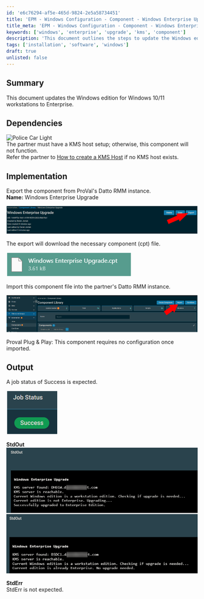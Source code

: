```yaml
---
id: 'e6c76294-af5e-465d-9824-2e5a58734451'
title: 'EPM - Windows Configuration - Component - Windows Enterprise Upgrade'
title_meta: 'EPM - Windows Configuration - Component - Windows Enterprise Upgrade'
keywords: ['windows', 'enterprise', 'upgrade', 'kms', 'component']
description: 'This document outlines the steps to update the Windows edition for Windows 10/11 workstations to Enterprise. It includes dependencies on KMS host setup, implementation details for exporting and importing components in Datto RMM, and expected output upon successful execution.'
tags: ['installation', 'software', 'windows']
draft: true
unlisted: false
---
```


## Summary

This document updates the Windows edition for Windows 10/11 workstations to Enterprise.

## Dependencies

![Police Car Light](https://c.tenor.com/8vSJsVW-1pQAAAAj/police-car-light-joypixels.gif)  
The partner must have a KMS host setup; otherwise, this component will not function.  
Refer the partner to [How to create a KMS Host](https://learn.microsoft.com/en-us/windows-server/get-started/kms-create-host) if no KMS host exists.

## Implementation

Export the component from ProVal's Datto RMM instance.  
**Name:** Windows Enterprise Upgrade  

![Component Export](../../static/img/EPM---Windows-Configuration---Component---Windows-Enterprise-Upgrade/image_1.png)  

The export will download the necessary component (cpt) file.  

![Import Component](../../static/img/EPM---Windows-Configuration---Component---Windows-Enterprise-Upgrade/image_2.png)  

Import this component file into the partner's Datto RMM instance.  

![Component Import](../../static/img/EPM---Windows-Configuration---Component---Windows-Enterprise-Upgrade/image_3.png)  

Proval Plug & Play: This component requires no configuration once imported.

## Output

A job status of Success is expected.  

![Job Status](../../static/img/EPM---Windows-Configuration---Component---Windows-Enterprise-Upgrade/image_4.png)  

**StdOut**  
![StdOut](../../static/img/EPM---Windows-Configuration---Component---Windows-Enterprise-Upgrade/image_5.png)  
![StdOut](../../static/img/EPM---Windows-Configuration---Component---Windows-Enterprise-Upgrade/image_6.png)  

**StdErr**  
StdErr is not expected.



